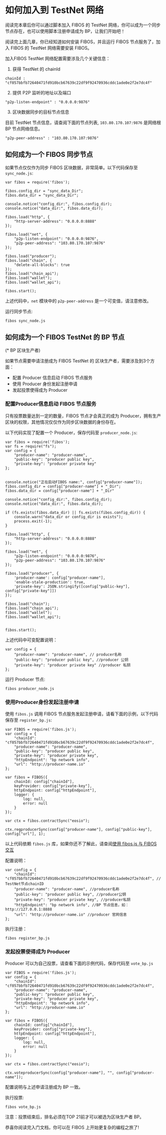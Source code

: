# 如何加入到 TestNet 网络

阅读完本章后你可以通过脚本加入 FIBOS 的 TestNet 网络，你可以成为一个同步节点存在，也可以使用脚本注册申请成为 BP，让我们开始吧！

阅读完上面几章，你已经知道如何安装 FIBOS，并且运行 FIBOS 节点服务了，加入 FIBOS 的 TestNet 网络需要安装 FIBOS。

加入FIBOS TestNet 网络配置需要涉及几个关键信息：

1. 获得 TestNet 的 chainId 

```
chainId : "cf057bbfb72640471fd910bcb67639c22df9f92470936cddc1ade0e2f2e7dc4f"
```

2. 提供 P2P 监听的地址以及端口

```
"p2p-listen-endpoint" : "0.0.0.0:9876"
```
3. 区块数据同步的目标节点信息

目前 TestNet 节点信息，请查阅下面的节点列表, `103.80.170.107:9876` 是网络根 BP 节点网络信息。

```
"p2p-peer-address" : "103.80.170.107:9876"
```

## 如何成为一个 FIBOS 同步节点

如果节点仅仅作为同步 FIBOS 区块数据，非常简单。以下代码保存至 `sync_node.js`:

```
var fibos = require('fibos');

fibos.config_dir = "sync_data_Dir";
fibos.data_dir = "sync_data_Dir";

console.notice("config_dir:", fibos.config_dir);
console.notice("data_dir:", fibos.data_dir);

fibos.load("http", {
	"http-server-address": "0.0.0.0:8888"
});

fibos.load("net", {
	"p2p-listen-endpoint": "0.0.0.0:9876",
	"p2p-peer-address": "103.80.170.107:9876"
});

fibos.load("producer");
fibos.load("chain", {
	"delete-all-blocks": true
});
fibos.load("chain_api");
fibos.load("wallet");
fibos.load("wallet_api");

fibos.start();
```

上述代码中，`net` 模块中的 `p2p-peer-address` 是一个可变值，请注意修改。


运行同步节点:

```
fibos sync_node.js
```

## 如何成为一个 FIBOS TestNet 的 BP 节点

(* BP 区块生产者)

如果节点需要申请注册成为 FIBOS TestNet 的 区块生产者，需要涉及到3个方面：

- 配置 Producer 信息启动 FIBOS 节点服务
- 使用 Producer 身份发起注册申请
- 发起投票使得成为 Producer

### 配置Producer信息启动 FIBOS 节点服务

只有投票数量达到一定的数量，FIBOS 节点才会真正的成为 Producer，拥有生产区块的权限，其他情况仅仅作为同步区块数据的身份存在。

以下代码实现了配置一个 Producer，保存代码至 `producer_node.js`:

```
var fibos = require('fibos');
var fs = require("fs");
var config = {
	"producer-name": "producer-name",
	"public-key": "producer public key",
	"private-key": "producer private key"
};


console.notice("正在启动FIBOS name:", config["producer-name"]);
fibos.config_dir = config["producer-name"] + "_Dir";
fibos.data_dir = config["producer-name"] + "_Dir"

console.notice("config_dir:", fibos.config_dir);
console.notice("data_dir:", fibos.data_dir);

if (fs.exists(fibos.data_dir) || fs.exists(fibos.config_dir)) {
	console.warn("data_dir or config_dir is exists");
	process.exit(-1);
}

fibos.load("http", {
	"http-server-address": "0.0.0.0:8888"
});

fibos.load("net", {
	"p2p-listen-endpoint": "0.0.0.0:9876",
	"p2p-peer-address": "103.80.170.107:9876"
});

fibos.load("producer", {
	'producer-name': config["producer-name"],
	'enable-stale-production': true,
	'private-key': JSON.stringify([config["public-key"], config["private-key"]])
});

fibos.load("chain");
fibos.load("chain_api");
fibos.load("wallet");
fibos.load("wallet_api");


fibos.start();
```

上述代码中可变配置说明：

```
var config = {
	"producer-name": "producer-name", // producer名称
	"public-key": "producer public key", //producer 公钥
	"private-key": "producer private key" //producer 私钥
};
```


运行 Producer 节点:

```
fibos producer_node.js
```

### 使用Producer身份发起注册申请

使用 `fibos.js` 调用 FIBOS 节点服务发起注册申请，请看下面的示例，以下代码保存至 `register_bp.js`:

```
var FIBOS = require('fibos.js');
var config = {
	"chainId": "cf057bbfb72640471fd910bcb67639c22df9f92470936cddc1ade0e2f2e7dc4f",
	"producer-name": "producer-name",
	"public-key": "producer public key",
	"private-key": "producer private key",
	"httpEndpoint": "bp network info",
	"url": "http://producer-name.io"
};

var fibos = FIBOS({
	chainId: config["chainId"],
	keyProvider: config["private-key"],
	httpEndpoint: config["httpEndpoint"],
	logger: {
		log: null,
		error: null
	}
});

var ctx = fibos.contractSync("eosio");

ctx.regproducerSync(config["producer-name"], config["public-key"], config["url"], 1);
```

以上代码依赖 `fibos.js` 库，如果你还不了解此，请查阅[使用 fibos.js 与 FIBOS 交互](fibosjs.md)

配置说明：

```
var config = {
	"chainId": "cf057bbfb72640471fd910bcb67639c22df9f92470936cddc1ade0e2f2e7dc4f", // TestNet节点chainID
	"producer-name": "producer-name", //producer名称
	"public-key": "producer public key", //producer公钥
	"private-key": "producer private key", //producer私钥
	"httpEndpoint": "bp network info", //BP 节点信息，如： http://127.0.0.1:8888
	"url": "http://producer-name.io" //producer 官网信息
};
```


执行注册：

```
fibos register_bp.js
```

### 发起投票使得成为 Producer

Producer 可以为自己投票，请查看下面的示例代码，保存代码至 `vote_bp.js`

```
var FIBOS = require('fibos.js');
var config = {
	"chainId": "cf057bbfb72640471fd910bcb67639c22df9f92470936cddc1ade0e2f2e7dc4f",
	"producer-name": "producer-name",
	"public-key": "producer public key",
	"private-key": "producer private key",
	"httpEndpoint": "bp network info",
	"url": "http://producer-name.io"
};

var fibos = FIBOS({
	chainId: config["chainId"],
	keyProvider: config["private-key"],
	httpEndpoint: config["httpEndpoint"],
	logger: {
		log: null,
		error: null
	}
});

var ctx = fibos.contractSync("eosio");

ctx.voteproducerSync(config["producer-name"], "", config["producer-name"]);

```

配置说明与上述申请注册成为 BP 一致。

执行投票:

```
fibos vote_bp.js
```

注意：投票结束后，排名必须在TOP 21前才可以被选为区块生产者 BP。

恭喜你阅读完入门文档，你可以在 FIBOS 上开始更复杂的编程之旅了!
